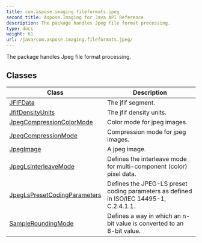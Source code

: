 ```yaml
---
title: com.aspose.imaging.fileformats.jpeg
second_title: Aspose.Imaging for Java API Reference
description: The package handles Jpeg file format processing.
type: docs
weight: 61
url: /java/com.aspose.imaging.fileformats.jpeg/
---
```


The package handles Jpeg file format processing.


## Classes

| Class | Description |
| --- | --- |
| [JFIFData](../com.aspose.imaging.fileformats.jpeg/jfifdata) | The jfif segment. |
| [JfifDensityUnits](../com.aspose.imaging.fileformats.jpeg/jfifdensityunits) | The jfif density units. |
| [JpegCompressionColorMode](../com.aspose.imaging.fileformats.jpeg/jpegcompressioncolormode) | Color mode for jpeg images. |
| [JpegCompressionMode](../com.aspose.imaging.fileformats.jpeg/jpegcompressionmode) | Compression mode for jpeg images. |
| [JpegImage](../com.aspose.imaging.fileformats.jpeg/jpegimage) | A jpeg image. |
| [JpegLsInterleaveMode](../com.aspose.imaging.fileformats.jpeg/jpeglsinterleavemode) | Defines the interleave mode for multi-component (color) pixel data. |
| [JpegLsPresetCodingParameters](../com.aspose.imaging.fileformats.jpeg/jpeglspresetcodingparameters) | Defines the JPEG-LS preset coding parameters as defined in ISO/IEC 14495-1, C.2.4.1.1. |
| [SampleRoundingMode](../com.aspose.imaging.fileformats.jpeg/sampleroundingmode) | Defines a way in which an n-bit value is converted to an 8-bit value. |
